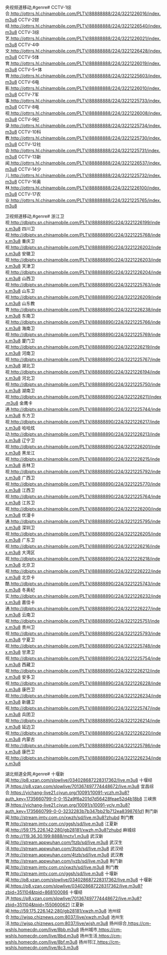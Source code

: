 央视频道移动,#genre#
CCTV-1综合,http://ottrrs.hl.chinamobile.com/PLTV/88888888/224/3221226016/index.m3u8
CCTV-2财经,http://ottrrs.hl.chinamobile.com/PLTV/88888888/224/3221226540/index.m3u8
CCTV-3综艺,http://ottrrs.hl.chinamobile.com/PLTV/88888888/224/3221226021/index.m3u8
CCTV-4中文,http://ottrrs.hl.chinamobile.com/PLTV/88888888/224/3221226428/index.m3u8
CCTV-5体育,http://ottrrs.hl.chinamobile.com/PLTV/88888888/224/3221226019/index.m3u8
CCTV-5+体育,http://ottrrs.hl.chinamobile.com/PLTV/88888888/224/3221225603/index.m3u8
CCTV-6电影,http://ottrrs.hl.chinamobile.com/PLTV/88888888/224/3221226010/index.m3u8
CCTV-7军事,http://ottrrs.hl.chinamobile.com/PLTV/88888888/224/3221225733/index.m3u8
CCTV-8电视,http://ottrrs.hl.chinamobile.com/PLTV/88888888/224/3221226008/index.m3u8
CCTV-9纪录,http://ottrrs.hl.chinamobile.com/PLTV/88888888/224/3221225734/index.m3u8
CCTV-10科教,http://ottrrs.hl.chinamobile.com/PLTV/88888888/224/3221225730/index.m3u8
CCTV-12社会,http://ottrrs.hl.chinamobile.com/PLTV/88888888/224/3221225731/index.m3u8
CCTV-13新闻,http://ottrrs.hl.chinamobile.com/PLTV/88888888/224/3221226537/index.m3u8
CCTV-14少儿,http://ottrrs.hl.chinamobile.com/PLTV/88888888/224/3221225732/index.m3u8
CCTV-16奥林,http://ottrrs.hl.chinamobile.com/PLTV/88888888/224/3221226100/index.m3u8
CCTV-17农业,http://ottrrs.hl.chinamobile.com/PLTV/88888888/224/3221225765/index.m3u8

卫视频道移动,#genre#
浙江卫视,http://dbiptv.sn.chinamobile.com/PLTV/88888890/224/3221226199/index.m3u8
四川卫视,http://dbiptv.sn.chinamobile.com/PLTV/88888890/224/3221225768/index.m3u8
重庆卫视,http://dbiptv.sn.chinamobile.com/PLTV/88888890/224/3221226202/index.m3u8
安徽卫视,http://dbiptv.sn.chinamobile.com/PLTV/88888890/224/3221226203/index.m3u8
天津卫视,http://dbiptv.sn.chinamobile.com/PLTV/88888890/224/3221226204/index.m3u8
山西卫视,http://dbiptv.sn.chinamobile.com/PLTV/88888890/224/3221225763/index.m3u8
山东卫视,http://dbiptv.sn.chinamobile.com/PLTV/88888890/224/3221226209/index.m3u8
山东教育,http://dbiptv.sn.chinamobile.com/PLTV/88888890/224/3221226238/index.m3u8
东南卫视,http://dbiptv.sn.chinamobile.com/PLTV/88888890/224/3221225766/index.m3u8
海南卫视,http://dbiptv.sn.chinamobile.com/PLTV/88888890/224/3221225769/index.m3u8
厦门卫视,http://dbiptv.sn.chinamobile.com/PLTV/88888890/224/3221226219/index.m3u8
河南卫视,http://dbiptv.sn.chinamobile.com/PLTV/88888890/224/3221225767/index.m3u8
湖北卫视,http://dbiptv.sn.chinamobile.com/PLTV/88888890/224/3221226194/index.m3u8
河北卫视,http://dbiptv.sn.chinamobile.com/PLTV/88888890/224/3221225750/index.m3u8
湖南卫视,http://dbiptv.sn.chinamobile.com/PLTV/88888890/224/3221226211/index.m3u8
金鹰卡通,http://dbiptv.sn.chinamobile.com/PLTV/88888890/224/3221225744/index.m3u8
东方卫视,http://dbiptv.sn.chinamobile.com/PLTV/88888890/224/3221226217/index.m3u8
哈哈炫动,http://dbiptv.sn.chinamobile.com/PLTV/88888890/224/3221226213/index.m3u8
辽宁卫视,http://dbiptv.sn.chinamobile.com/PLTV/88888890/224/3221226201/index.m3u8
黑龙江视,http://dbiptv.sn.chinamobile.com/PLTV/88888890/224/3221226215/index.m3u8
吉林卫视,http://dbiptv.sn.chinamobile.com/PLTV/88888890/224/3221225792/index.m3u8
广西卫视,http://dbiptv.sn.chinamobile.com/PLTV/88888890/224/3221225770/index.m3u8
江西卫视,http://dbiptv.sn.chinamobile.com/PLTV/88888890/224/3221225764/index.m3u8
江苏卫视,http://dbiptv.sn.chinamobile.com/PLTV/88888890/224/3221226200/index.m3u8
优漫卡通,http://dbiptv.sn.chinamobile.com/PLTV/88888890/224/3221225795/index.m3u8
深圳卫视,http://dbiptv.sn.chinamobile.com/PLTV/88888890/224/3221226205/index.m3u8
广东卫视,http://dbiptv.sn.chinamobile.com/PLTV/88888890/224/3221226216/index.m3u8
大湾区视,http://dbiptv.sn.chinamobile.com/PLTV/88888890/224/3221226218/index.m3u8
北京卫视,http://dbiptv.sn.chinamobile.com/PLTV/88888890/224/3221226222/index.m3u8
北京卡酷,http://dbiptv.sn.chinamobile.com/PLTV/88888890/224/3221225743/index.m3u8
冬奥纪实,http://dbiptv.sn.chinamobile.com/PLTV/88888890/224/3221226232/index.m3u8
嘉佳卡通,http://dbiptv.sn.chinamobile.com/PLTV/88888890/224/3221226227/index.m3u8
云南卫视,http://dbiptv.sn.chinamobile.com/PLTV/88888890/224/3221225751/index.m3u8
贵州卫视,http://dbiptv.sn.chinamobile.com/PLTV/88888890/224/3221225793/index.m3u8
宁夏卫视,http://dbiptv.sn.chinamobile.com/PLTV/88888890/224/3221225748/index.m3u8
甘肃卫视,http://dbiptv.sn.chinamobile.com/PLTV/88888890/224/3221225754/index.m3u8
西藏卫视,http://dbiptv.sn.chinamobile.com/PLTV/88888890/224/3221226212/index.m3u8
安多卫视,http://dbiptv.sn.chinamobile.com/PLTV/88888890/224/3221226228/index.m3u8
康巴卫视,http://dbiptv.sn.chinamobile.com/PLTV/88888890/224/3221226234/index.m3u8
新疆卫视,http://dbiptv.sn.chinamobile.com/PLTV/88888890/224/3221225747/index.m3u8
兵团卫视,http://dbiptv.sn.chinamobile.com/PLTV/88888890/224/3221226214/index.m3u8
延边卫视,http://dbiptv.sn.chinamobile.com/PLTV/88888890/224/3221226220/index.m3u8
内蒙古视,http://dbiptv.sn.chinamobile.com/PLTV/88888890/224/3221225786/index.m3u8
康巴卫视,http://dbiptv.sn.chinamobile.com/PLTV/88888890/224/3221226234/index.m3u8

湖北频道全网,#genre#
十堰新闻,http://p8.vzan.com/slowlive/034028687228317362/live.m3u8
十堰经济,https://p8.vzan.com/slowlive/701367497774448672/live.m3u8
宜昌综合,https://yichang-live21.cjyun.org/10091/10091-yczh.m3u8?auth_key=1735660799-0-0-152a9f6a201d7d56428feae52d4b18b8
三峡旅游,https://yichang-live21.cjyun.org/10091/s10091-ycly.m3u8?auth_key=1735660799-0-0-3232283b7b347bb21b712ea8398761d1
荆门新闻,http://stream.jmtv.com.cn/xwzh/sd/live.m3u8?zhubd
荆门教育,http://stream.jmtv.com.cn/ggsh/sd/live.m3u8
江夏新闻,http://59.175.226.142:280/gb28181/xwzh.m3u8?zhubd
麻城综合,http://119.36.30.199:8888/mctv1.m3u8
武汉新闻,http://stream.appwuhan.com/1tzb/sd/live.m3u8
武汉生活,http://stream.appwuhan.com/3tzb/sd/live.m3u8
武汉经济,http://stream.appwuhan.com/4tzb/sd/live.m3u8
武汉教育,http://stream.appwuhan.com/jyzb/sd/live.m3u8
荆门新闻,http://stream.jmtv.com.cn/xwzh/sd/live.m3u8
荆门教育,http://stream.jmtv.com.cn/ggsh/sd/live.m3u8
十堰新闻,http://p8.vzan.com/slowlive/034028687228317362/live.m3u8
十堰新闻,https://p8.vzan.com/slowlive/034028687228317362/live.m3u8?zbid=351104&tpid=868100086
十堰经济,https://p8.vzan.com/slowlive/701367497774448672/live.m3u8?zbid=351104&tpid=1550600621
江夏新闻,http://59.175.226.142:280/gb28181/xwzh.m3u8
池州综合,http://wjsp.chiznews.com:8037/live/xwzh.m3u8
池州生活,http://wjsp.chiznews.com:8037/live/wjsh.m3u8
扬州综合,https://cm-wshls.homecdn.com/live/8bb.m3u8
扬州城市,https://cm-wshls.homecdn.com/live/8bd.m3u8
扬州生活,https://cm-wshls.homecdn.com/live/8bf.m3u8
扬州邗江,https://cm-wshls.homecdn.com/live/8c3.m3u8

